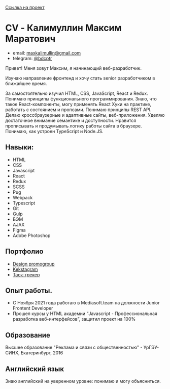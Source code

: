 [Ссылка на проект](https://eldrssn.github.io/rsschool-cv/)

# CV - Калимуллин Максим Маратович

- email: maxkalimullin@gmail.com
- telegram: [@bdcptr](https://t.me/bdcptr)

Привет! Меня зовут Максим, я начинающий веб-разработчик.

Изучаю направление фронтенд и хочу стать senior разработчиком в ближайшее время.

За  самостоятельно изучил HTML, CSS, JavaScript, React и Redux. Понимаю принципы функционального программирования. Знаю, что такое React-компоненты, могу применять React Хуки на практике, работать с состоянием и пропсами. Понимаю принципы REST API. Делаю кроссбраузерные и адаптивные сайты, веб-приложения. Уделяю достаточное внимание семантике и доступности. Нравится прописывать и продумывать логику работы сайта в браузере. Понимаю, как устроен TypeScript и Node.JS.

## Навыки: 
- HTML
- CSS
- Javascript
- React
- Redux
- SCSS
- Pug
- Webpack
- Typescript
- Git
- Gulp
- БЭМ
- AJAX
- Figma
- Adobe Photoshop

## Портфолио

- [Design promogroup](https://eldrssn.github.io/promogroup/dist/index.html)
- [Kekstagram](https://eldrssn.github.io/1433369-kekstagram-22/build/index.html)
- [Таск-трекер](https://eldrssn.github.io/task-tracker-react/)

## Опыт работы. 
- C Ноября 2021 года работаю в Mediasoft.team на должности Junior Frontent Developer
- Прошел курсы у HTML академии “Javascript - Профессиональная разработка веб-интерфейсов”, защитил проект на 100%

## Образование 
Высшее образование "Реклама и связи с общественностью" - УрГЭУ-СИНХ, Екатеринбург, 2016

## Английский язык 
Знаю английский на уверенном уровне: понимаю и могу объясниться.